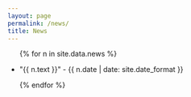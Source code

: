 ```yaml
---
layout: page
permalink: /news/
title: News
---
```


<ul>
{% for n in site.data.news %}
<li>
    <p> "{{ n.text }}" - {{ n.date | date: site.date_format }} </p>
</li>
{% endfor %}
</ul>

